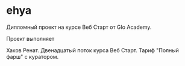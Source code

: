 # ehya

Дипломный проект на курсе Веб Старт от Glo Academy.

Проект выполняет

Хаков Ренат. Двенадцатый поток курса Веб Старт. Тариф "Полный фарш" с куратором.
